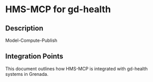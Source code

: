 # HMS-MCP for gd-health

## Description

Model-Compute-Publish

## Integration Points

This document outlines how HMS-MCP is integrated with gd-health systems in Grenada.
